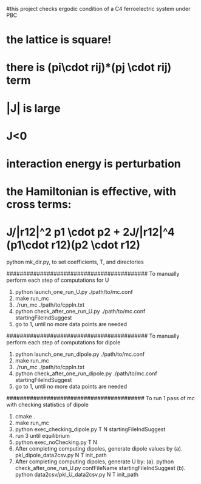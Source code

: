 #this project checks ergodic condition of a C4 ferroelectric system under PBC
# the lattice is square!
# there is  (pi\cdot rij)*(pj \cdot rij) term
# |J| is large
# J<0
# interaction energy is perturbation
# the Hamiltonian is effective, with cross terms:
# J/|r12|^2 p1 \cdot p2 + 2J/|r12|^4 (p1\cdot r12)(p2 \cdot r12)
python mk_dir.py, to set coefficients, T, and directories

##########################################
To manually perform each step of computations for U
1. python launch_one_run_U.py ./path/to/mc.conf
2. make run_mc
3. ./run_mc ./path/to/cppIn.txt
4. python check_after_one_run_U.py ./path/to/mc.conf  startingFileIndSuggest
5. go to 1, until no more data points are needed

##########################################
To manually perform each step of computations for dipole
1. python launch_one_run_dipole.py ./path/to/mc.conf
2. make run_mc
3. ./run_mc ./path/to/cppIn.txt
4. python check_after_one_run_dipole.py ./path/to/mc.conf  startingFileIndSuggest
5. go to 1, until no more data points are needed

#########################################
To run 1 pass of mc with checking statistics of dipole
1. cmake .
2. make run_mc
3. python exec_checking_dipole.py T N startingFileIndSuggest
4. run 3 until equilibrium
5. python exec_noChecking.py T N
7. After completing computing dipoles, generate dipole values by
   (a). pkl_dipole_data2csv.py N T init_path
8. After completing computing dipoles, generate U by:
   (a). python check_after_one_run_U.py confFileName startingFileIndSuggest
   (b). python data2csv/pkl_U_data2csv.py N T init_path
   